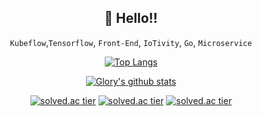 <div align=center>
  
## 👋 Hello!!<br />
`Kubeflow`,`Tensorflow`, `Front-End`, `IoTivity`, `Go`, `Microservice`
<br />
<div align=center>
  
[![Top Langs](https://github-readme-stats.vercel.app/api/top-langs/?username=GloryKim&layout=compact)](https://github.com/anuraghazra/github-readme-stats)

[![Glory's github stats](https://github-readme-stats.vercel.app/api?username=GloryKim&count_private=true&show_icons=true&theme=ayu-mirage)](https://github.com/anuraghazra/github-readme-stats)
  
[![solved.ac tier](http://mazassumnida.wtf/api/generate_badge?boj={yklovejesus})](https://solved.ac/{yklovejesus})
[![solved.ac tier](http://mazassumnida.wtf/api/v2/generate_badge?boj={yklovejesus})](https://solved.ac/{yklovejesus})
[![solved.ac tier](http://mazassumnida.wtf/api/mini/generate_badge?boj={yklovejesus})](https://solved.ac/{yklovejesus})
</div>


